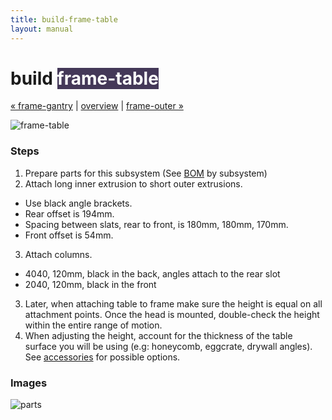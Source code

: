 ```yaml
---
title: build-frame-table
layout: manual
---
```


build <span style="background-color:#443858;color:#ffffff">frame-table</span>
============================

[&#xAB; frame-gantry](build-frame-gantry) | [overview](assembly) | [frame-outer &#xBB;](build-frame-outer)

![frame-table](http://farm9.staticflickr.com/8122/8694553215_dbda3b8470_z.jpg)


### Steps

1. Prepare parts for this subsystem (See [BOM](bom) by subsystem)
2. Attach long inner extrusion to short outer extrusions.
  - Use black angle brackets.
  - Rear offset is 194mm.
  - Spacing between slats, rear to front, is 180mm, 180mm, 170mm.
  - Front offset is 54mm.
3. Attach columns.
  - 4040, 120mm, black in the back, angles attach to the rear slot
  - 2040, 120mm, black in the front
3. Later, when attaching table to frame make sure the height is equal on all attachment points. Once the head is mounted, double-check the height within the entire range of motion.
4. When adjusting the height, account for the thickness of the table surface you will be using (e.g: honeycomb, eggcrate, drywall angles). See [accessories](accessories#surface) for possible options.


### Images

![parts](http://farm9.staticflickr.com/8098/8414209754_290a4fb0f6_z.jpg)

